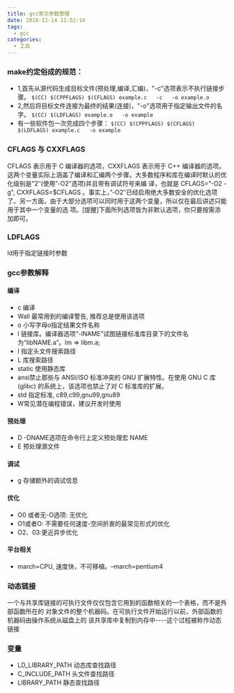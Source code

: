 ```yaml
---
title: gcc常见参数整理
date: 2018-11-14 11:52:14
tags:
  - gcc
categories:
  - 工具
---
```



###  make约定俗成的规范：

* 1,首先从源代码生成目标文件(预处理,编译,汇编)，"-c"选项表示不执行链接步骤。
`$(CC) $(CPPFLAGS) $(CFLAGS) example.c   -c   -o example.o`
* 2,然后将目标文件连接为最终的结果(连接)，"-o"选项用于指定输出文件的名字。
`$(CC) $(LDFLAGS) example.o   -o example`
* 有一些软件包一次完成四个步骤：
`$(CC) $(CPPFLAGS) $(CFLAGS) $(LDFLAGS) example.c   -o example`

### CFLAGS 与 CXXFLAGS

CFLAGS 表示用于 C 编译器的选项，CXXFLAGS 表示用于 C++ 编译器的选项。这两个变量实际上涵盖了编译和汇编两个步骤。大多数程序和库在编译时默认的优化级别是”2″(使用”-O2″选项)并且带有调试符号来编 译，也就是 CFLAGS=”-O2 -g”, CXXFLAGS=$CFLAGS 。事实上，”-O2″已经启用绝大多数安全的优化选项了。另一方面，由于大部分选项可以同时用于这两个变量，所以仅在最后讲述只能用于其中一个变量的选 项。[提醒]下面所列选项皆为非默认选项，你只要按需添加即可。

### LDFLAGS
ld用于指定链接时参数

### gcc参数解释
#### 编译
* c   编译
* Wall 最常用到的编译警告, 推荐总是使用该选项
* o  小写字母o指定结果文件名称
* l  链接库。编译器选项“-lNAME”试图链接标准库目录下的文件名为“libNAME.a”。lm => libm.a;  
* I  指定头文件搜索路径
* L  库搜索路径
* static 使用静态库
* ansi禁止那些与 ANSI/ISO 标准冲突的 GNU 扩展特性。在使用 GNU C 库(glibc) 的系统上，该选项也禁止了对 C 标准库的扩展。
* std  指定标准, c89,c99,gnu99,gnu89
* W常见潜在编程错误，建议开发时使用

#### 预处理
* D  -DNAME选项在命令行上定义预处理宏 NAME
* E 预处理源文件

#### 调试
* g 存储额外的调试信息

#### 优化
* O0 或者无-O选项: 无优化
* O1或者O: 不需要任何速度-空间折衷的最常见形式的优化
* O2、03:更近异步优化

#### 平台相关
* march=CPU, 速度快，不可移植。–march=pentium4

### 动态链接
一个与共享库链接的可执行文件仅仅包含它用到的函数相关的一个表格，而不是外部函数所在的 对象文件的整个机器码。在可执行文件开始运行以前，外部函数的机器码由操作系统从磁盘上的 该共享库中复制到内存中----这个过程被称作动态链接
### 变量
- LD_LIBRARY_PATH 动态库查找路径
- C_INCLUDE_PATH 头文件查找路径
- LIBRARY_PATH  静态查找路径


